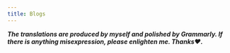 ```yaml
---
title: Blogs
---
```


___The translations are produced by myself and polished by Grammarly. If there is anything misexpression, please enlighten me. Thanks❤️.___